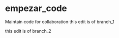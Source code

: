 # empezar_code
Maintain code for collaboration 
this edit is of branch_1

this edit is of branch_2



